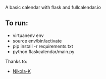 A basic calendar with flask and fullcalendar.io


To run:
------
- virtuanenv env
- source env/bin/activate
- pip install -r requirements.txt
- python flaskcalendar/main.py


Thanks to:
* [Nikola-K](https://github.com/Nikola-K)
